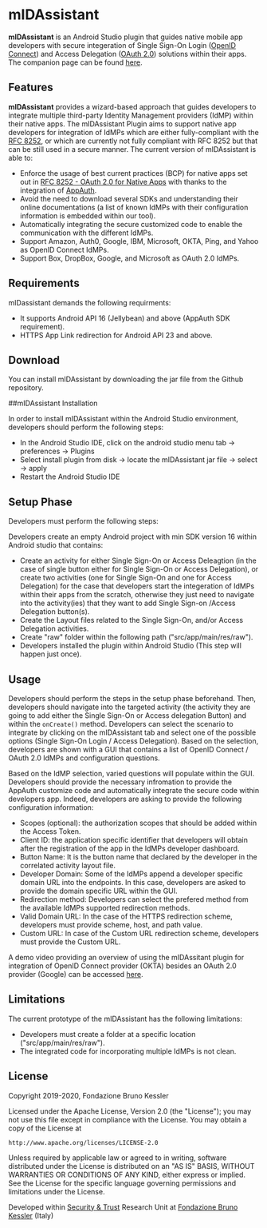 # mIDAssistant

**mIDAssistant** is an Android Studio plugin that guides native mobile app developers with secure integeration of Single Sign-On Login ([OpenID Connect](http://openid.net/specs/openid-connect-core-1_0.html)) and Access Delegation ([OAuth 2.0](https://tools.ietf.org/html/rfc6749)) solutions within their apps. The companion page can be found [here](https://sites.google.com/fbk.eu/130720-paper). 

## Features

**mIDAssistant** provides a wizard-based approach that guides developers to integrate multiple third-party Identity Management providers (IdMP) within their native apps. The mIDAssistant Plugin aims to support native app developers for integration of IdMPs which are either fully-compliant with the [RFC 8252](https://tools.ietf.org/html/rfc8252), or which are currently not fully compliant with RFC 8252 but that can be still used in a secure manner. The current version of mIDAssistant is able to:

  - Enforce the usage of best current practices (BCP) for native apps set out in
    [RFC 8252 - OAuth 2.0 for Native Apps](https://tools.ietf.org/html/rfc8252) with thanks to the integration of [AppAuth](https://appauth.io).
  - Avoid the need to download several SDKs and understanding their online documentations (a list of known
    IdMPs with their configuration information is embedded within our tool).
  - Automatically integrating the secure customized code to enable the communication with the different IdMPs.
  - Support Amazon, Auth0, Google, IBM, Microsoft, OKTA, Ping, and Yahoo as OpenID Connect IdMPs.
  - Support Box, DropBox, Google, and Microsoft as OAuth 2.0 IdMPs. 

## Requirements

mIDassistant demands the following requirments:

- It supports Android API 16 (Jellybean) and above (AppAuth SDK requirement).
- HTTPS App Link redirection for Android API 23 and above.

## Download

You can install mIDAssistant by downloading the jar file from the Github repository.

##mIDAssistant Installation

In order to install mIDAssistant within the Android Studio environment, developers should perform the following steps:

- In the Android Studio IDE, click on the android studio menu tab → preferences → Plugins 
- Select install plugin from disk → locate the mIDAssistant jar file → select → apply
- Restart the Android Studio IDE

## Setup Phase

Developers must perform the following steps: 

Developers create an empty Android project with min SDK version 16 within Android studio that contains:

- Create an activity for either Single Sign-On or Access Deleagtion (in the case of single button either for Single Sign-On or Access Delegation), or create two activities (one for Single Sign-On and one for Access Delegation) for the case that developers start the integeration of IdMPs within their apps from the scratch, otherwise they just need to navigate into the activity(ies) that they want to add Single Sign-on /Access Delegation button(s). 
- Create the Layout files related to the Single Sign-On, and/or Access Delegation activities.
- Create "raw" folder within the following path ("src/app/main/res/raw").
- Developers installed the plugin within Android Studio (This step will happen just once).


## Usage

Developers should perform the steps in the setup phase beforehand. Then, developers should navigate into the targeted activity (the activity they are going to add either the Single Sign-On or Access delegation Button) and within the ``onCreate()`` method. Developers can select the scenario to integrate by clicking on the mIDAssistant tab and select one of the possible options (Single Sign-On Login / Access Delegation). Based on the selection, developers are shown with a GUI that contains a list of OpenID Connect / OAuth 2.0 IdMPs and configuration questions. 

Based on the IdMP selection, varied questions will populate within the GUI. Developers should provide the necessary infromation to provide the AppAuth customize code and automatically integrate the secure code within developers app. Indeed, developers are asking to provide the following configuration information:

- Scopes (optional): the authorization scopes that should be added within the Access Token.
- Client ID: the application specific identifier that developers will obtain after the registration of the app in the IdMPs developer dashboard. 
- Button Name: It is the button name that declared by the developer in the correlated activity layout file. 
- Developer Domain: Some of the IdMPs append a developer specific domain URL into the endpoints. In this case, developers are asked to provide the domain specific URL within the GUI. 
- Redirection method: Developers can select the prefered method from the available IdMPs supported redirection methods.
- Valid Domain URL: In the case of the HTTPS redirection scheme, developers must provide scheme, host, and path value.  
- Custom URL: In case of the Custom URL redirection scheme, developers must provide the Custom URL. 

A demo video providing an overview of using the mIDAssitant plugin for integration of OpenID Connect provider (OKTA) besides an OAuth 2.0 provider (Google) can be accessed [here](https://drive.google.com/file/d/1n8an-oAIeWM4bqw6Oz-cQXpd8zwG6HLj/view?usp=sharing).

## Limitations 

The current prototype of the mIDAssistant has the following limitations:

- Developers must create a folder at a specific location ("src/app/main/res/raw").
- The integrated code for incorporating multiple IdMPs is not clean.

## License
Copyright 2019-2020, Fondazione Bruno Kessler

Licensed under the Apache License, Version 2.0 (the "License");
you may not use this file except in compliance with the License.
You may obtain a copy of the License at

    http://www.apache.org/licenses/LICENSE-2.0

Unless required by applicable law or agreed to in writing, software
distributed under the License is distributed on an "AS IS" BASIS,
WITHOUT WARRANTIES OR CONDITIONS OF ANY KIND, either express or implied.
See the License for the specific language governing permissions and
limitations under the License.

Developed within [Security & Trust](https://st.fbk.eu) Research Unit at [Fondazione Bruno Kessler](https://www.fbk.eu/en/) (Italy)
